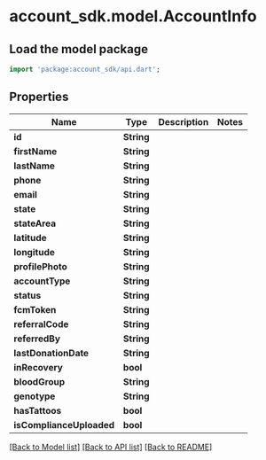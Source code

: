 # account_sdk.model.AccountInfo

## Load the model package
```dart
import 'package:account_sdk/api.dart';
```

## Properties
Name | Type | Description | Notes
------------ | ------------- | ------------- | -------------
**id** | **String** |  | 
**firstName** | **String** |  | 
**lastName** | **String** |  | 
**phone** | **String** |  | 
**email** | **String** |  | 
**state** | **String** |  | 
**stateArea** | **String** |  | 
**latitude** | **String** |  | 
**longitude** | **String** |  | 
**profilePhoto** | **String** |  | 
**accountType** | **String** |  | 
**status** | **String** |  | 
**fcmToken** | **String** |  | 
**referralCode** | **String** |  | 
**referredBy** | **String** |  | 
**lastDonationDate** | **String** |  | 
**inRecovery** | **bool** |  | 
**bloodGroup** | **String** |  | 
**genotype** | **String** |  | 
**hasTattoos** | **bool** |  | 
**isComplianceUploaded** | **bool** |  | 

[[Back to Model list]](../README.md#documentation-for-models) [[Back to API list]](../README.md#documentation-for-api-endpoints) [[Back to README]](../README.md)



